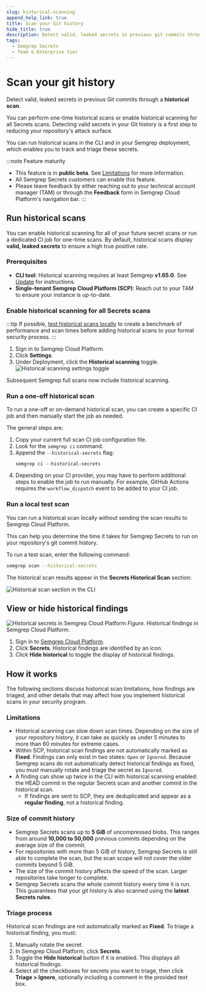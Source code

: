 ```yaml
---
slug: historical-scanning
append_help_link: true
title: Scan your Git history
hide_title: true
description: Detect valid, leaked secrets in previous git commits through a historical scan.
tags:
  - Semgrep Secrets
  - Team & Enterprise tier
---
```


# Scan your git history

Detect valid, leaked secrets in previous Git commits through a **historical scan**.

You can perform one-time historical scans or enable historical scanning for all Secrets scans. Detecting valid secrets in your Git history is a first step to reducing your repository's attack surface.

You can run historical scans in the CLI and in your Semgrep deployment, which enables you to track and triage these secrets.

:::note Feature maturity
- This feature is in **public beta**. See [Limitations](#limitations) for more information.
- All Semgrep Secrets customers can enable this feature.
- Please leave feedback by either reaching out to your technical account manager (TAM) or through the **<i class="fa-solid fa-bullhorn"></i> Feedback** form in Semgrep Cloud Platform's navigation bar.
:::

## Run historical scans

You can enable historical scanning for all of your future secret scans or run a dedicated CI job for one-time scans. By default, historical scans display **valid, leaked secrets** to ensure a high true positive rate.

### Prerequisites

- **CLI tool**: Historical scanning requires at least Semgrep **v1.65.0**. See [Update](/update/) for instructions.
- **Single-tenant Semgrep Cloud Platform (SCP)**: Reach out to your TAM to ensure your instance is up-to-date.

### Enable historical scanning for all Secrets scans

:::tip
If possible, [test historical scans locally](#run-a-local-test-scan) to create a benchmark of performance and scan times before adding historical scans to your formal security process.
:::

1. Sign in to Semgrep Cloud Platform.
1. Click **<i class="fa-solid fa-gear"></i> Settings**.
1. Under Deployment, click the **<i class="fa-solid fa-toggle-large-on"></i> Historical scanning** toggle.
![Historical scanning settings toggle](/img/historical-scanning-settings.png#md-width)

Subsequent Semgrep full scans now include historical scanning.

### Run a one-off historical scan

To run a one-off or on-demand historical scan, you can create a specific CI job and then manually start the job as needed.

The general steps are:

1. Copy your current full scan CI job configuration file.
1. Look for the `semgrep ci` command.
1. Append the `--historical-secrets` flag:
    ```
    semgrep ci --historical-secrets
    ```
1. Depending on your CI provider, you may have to perform additional steps to enable the job to run manually. For example, GitHub Actions requires the `workflow_dispatch` event to be added to your CI job.


### Run a local test scan

You can run a historical scan locally without sending the scan results to Semgrep Cloud Platform.

This can help you determine the time it takes for Semgrep Secrets to run on your repository's git commit history.

To run a test scan, enter the following command:

```bash
semgrep scan --historical-secrets
```

The historical scan results appear in the **Secrets Historical Scan** section:

![Historical scan section in the CLI](/img/historical-scans-cli.png#md-width)

## View or hide historical findings

![Historical secrets in Semgrep Cloud Platform](/img/historical-secrets-scp.png)
*Figure.* Historical findings in Semgrep Cloud Platform.

1. Sign in to [<i class="fas fa-external-link fa-xs"></i> Semgrep Cloud Platform](https://semgrep.dev/login).
1. Click **<i class="fa-solid fa-key"></i> Secrets**. Historical findings are identified by an **<i class="fa-solid fa-hourglass-half"></i>** icon.
1. Click **<i class="fa-solid fa-hourglass-half"></i> Hide historical** to toggle the display of historical findings.

## How it works

The following sections discuss historical scan limitations, how findings are triaged, and other details that may affect how you implement historical scans in your security program.

### Limitations

- Historical scanning can slow down scan times. Depending on the size of your repository history, it can take as quickly as under 5 minutes to more than 60 minutes for extreme cases.
- Within SCP, historical scan findings are not automatically marked as **Fixed**. Findings can only exist in two states: `Open` or `Ignored`. Because Semgrep scans do not automatically detect historical findings as fixed, you must manually rotate and triage the secret as `Ignored`.
- A finding can show up twice in the CLI with historical scanning enabled: the HEAD commit in the regular Secrets scan and another commit in the historical scan.
    - If findings are sent to SCP, they are deduplicated and appear as a **regular finding**, not a historical finding.

### Size of commit history

- Semgrep Secrets scans up to **5 GiB** of uncompressed blobs. This ranges from around **10,000 to 50,000** previous commits depending on the average size of the commit.
- For repositories with more than 5 GiB of history, Semgrep Secrets is still able to complete the scan, but the scan scope will not cover the older commits beyond 5 GiB.
- The size of the commit history affects the speed of the scan. Larger repositories take longer to complete.
- Semgrep Secrets scans the whole commit history every time it is run. This guarantees that your git history is also scanned using the **latest Secrets rules**.

### Triage process

Historical scan findings are not automatically marked as **Fixed**. To triage a historical finding, you must:

1. Manually rotate the secret.
1. In Semgrep Cloud Platform, click **Secrets**.
1. Toggle the **Hide historical** button if it is enabled. This displays all historical findings.
1. Select all the checkboxes for secrets you want to triage, then click **Triage > Ignore**, optionally including a comment in the provided text box.
